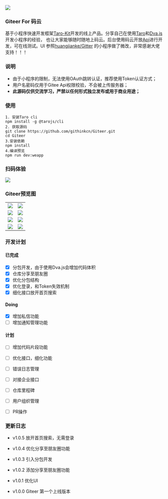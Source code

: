 ![](https://raw.githubusercontent.com/githinkcn/Giteer/Giteer/screenshot/128.png)
### Giteer For 码云

基于小程序快速开发框架[Taro-Kit](https://github.com/githinkcn/Taro-Kit)开发的线上产品。分享自己在使用[Taro](https://taro.aotu.io/)和[Dva.js](https://dvajs.com/)开发小程序的经验，
也让大家能够随时随地上码云。后台使用码云开放[Api](https://gitee.com/api/v5/swagger#/)进行开发，可在线测试。UI 参照[huangjianke/Gitter](https://github.com/huangjianke/Gitter)
的小程序做了微改，非常感谢大佬支持！！！

### 说明

- 由于小程序的限制，无法使用OAuth跳转认证，推荐使用Token认证方式；
- 用户名密码仅用于Gitee Api权限校验，不会被上传服务器；
- **此源码仅供交流学习，严禁以任何形式独立发布或用于商业用途；**

### 使用
```
1. 安装Taro cli
npm install -g @tarojs/cli
2. 获取源码
git clone https://github.com/githinkcn/Giteer.git
cd Giteer
3.安装依赖
npm install
4.编译预览
npm run dev:weapp
```
### 扫码体验

![](https://raw.githubusercontent.com/githinkcn/Giteer/Giteer/screenshot/Giteer.png)

### Giteer预览图

|            |    |
|:-------------:|:------:|
|  ![](https://raw.githubusercontent.com/githinkcn/Giteer/Giteer/screenshot/Screenshot_20190305_185653_com.tencent.mm.jpg) |  ![](https://raw.githubusercontent.com/githinkcn/Giteer/Giteer/screenshot/Screenshot_20190305_185700_com.tencent.mm.jpg)  | 
|  ![](https://raw.githubusercontent.com/githinkcn/Giteer/Giteer/screenshot/Screenshot_20190305_185705_com.tencent.mm.jpg) |  ![](https://raw.githubusercontent.com/githinkcn/Giteer/Giteer/screenshot/Screenshot_20190305_185718_com.tencent.mm.jpg)  |
|  ![](https://raw.githubusercontent.com/githinkcn/Giteer/Giteer/screenshot/Screenshot_20190305_185922_com.tencent.mm.jpg) |  ![](https://raw.githubusercontent.com/githinkcn/Giteer/Giteer/screenshot/Screenshot_20190305_190021_com.tencent.mm.jpg)  |
|  ![](https://raw.githubusercontent.com/githinkcn/Giteer/Giteer/screenshot/Screenshot_20190305_190031_com.tencent.mm.jpg) |  ![](https://raw.githubusercontent.com/githinkcn/Giteer/Giteer/screenshot/Screenshot_20190305_190326_com.tencent.mm.jpg)  |


### 开发计划

#### 已完成
- [x] 分包开发，由于使用Dva.js会增加代码体积
- [x] 仓库分享至朋友圈
- [X] 优化分包结构
- [x] 优化登录，和Token失效机制
- [x] 细化接口放开首页搜索

#### Doing
- [x] 增加私信功能
- [ ] 增加通知管理功能

#### 计划

- [ ] 增加代码片段功能
- [ ] 优化接口，细化功能
- [ ] 错误日志管理
- [ ] 对接企业接口
- [ ] 仓库里程碑
- [ ] 用户组织管理
- [ ] PR操作


### 更新日志

- v1.0.5 放开首页搜索，无需登录

- v1.0.4 优化分享至朋友圈功能

- v1.0.3 引入分包开发

- v1.0.2 添加分享至朋友圈功能

- v1.0.1 优化UI

- v1.0.0 Giteer 第一个上线版本
